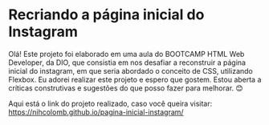 # Recriando a página inicial do Instagram
Olá! Este projeto foi elaborado em uma aula do BOOTCAMP HTML Web Developer, da DIO, que consistia em nos desafiar a reconstruir a página inicial do instagram, em que seria abordado o conceito de CSS, utilizando Flexbox.
Eu adorei realizar este projeto e espero que gostem. Estou aberta a críticas construtivas e sugestões do que posso fazer para melhorar. :blush:

Aqui está o link do projeto realizado, caso você queira visitar:
https://nihcolomb.github.io/pagina-inicial-instagram/
